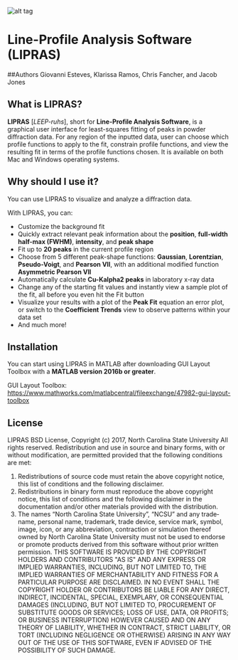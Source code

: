 ![alt tag](https://github.com/SneakySnail/LIPRAS/tree/master/Logo/Logo_R3.png)
# Line-Profile Analysis Software (LIPRAS)


##Authors
Giovanni Esteves, Klarissa Ramos, Chris Fancher, and Jacob Jones

## What is LIPRAS?

**LIPRAS** [*LEEP-ruhs*], short for **Line-Profile Analysis Software**, is a graphical user interface for least-squares fitting of peaks in powder diffraction data. For any region of the inputted data, user can choose which profile functions to apply to the fit, constrain profile functions, and view the resulting fit in terms of the profile functions chosen. It is available on both Mac and Windows operating systems.


## Why should I use it?
You can use LIPRAS to visualize and analyze a diffraction data. 

With LIPRAS, you can:

* Customize the background fit  
* Quickly extract relevant peak information about the **position**, **full-width half-max (FWHM)**, **intensity**, and **peak shape**
* Fit up to **20 peaks** in the current profile region
* Choose from 5 different peak-shape functions: **Gaussian**, **Lorentzian**, **Pseudo-Voigt**, and **Pearson VII**, with an additional modified function **Asymmetric Pearson VII**
* Automatically calculate **Cu-Kalpha2 peaks** in laboratory x-ray data
* Change any of the starting fit values and instantly view a sample plot of the fit, all before you even hit the Fit button
* Visualize your results with a plot of the **Peak Fit** equation an error plot, or switch to the **Coefficient Trends** view to observe patterns within your data set
* And much more!


## Installation
You can start using LIPRAS  in MATLAB after downloading GUI Layout Toolbox with a **MATLAB version 2016b or greater**. 

GUI Layout Toolbox: https://www.mathworks.com/matlabcentral/fileexchange/47982-gui-layout-toolbox

## License
LIPRAS BSD License,
Copyright (c) 2017, North Carolina State University
All rights reserved.
Redistribution and use in source and binary forms, with or without modification, are permitted provided
that the following conditions are met:

1. Redistributions of source code must retain the above copyright notice, this list of conditions and the
following disclaimer.
2. Redistributions in binary form must reproduce the above copyright notice, this list of conditions and
the following disclaimer in the documentation and/or other materials provided with the distribution.
3. The names “North Carolina State University”, “NCSU” and any trade‐name, personal name,
trademark, trade device, service mark, symbol, image, icon, or any abbreviation, contraction or
simulation thereof owned by North Carolina State University must not be used to endorse or promote
products derived from this software without prior written permission.
THIS SOFTWARE IS PROVIDED BY THE COPYRIGHT HOLDERS AND CONTRIBUTORS "AS IS" AND ANY
EXPRESS OR IMPLIED WARRANTIES, INCLUDING, BUT NOT LIMITED TO, THE IMPLIED WARRANTIES OF
MERCHANTABILITY AND FITNESS FOR A PARTICULAR PURPOSE ARE DISCLAIMED. IN NO EVENT SHALL
THE COPYRIGHT HOLDER OR CONTRIBUTORS BE LIABLE FOR ANY DIRECT, INDIRECT, INCIDENTAL,
SPECIAL, EXEMPLARY, OR CONSEQUENTIAL DAMAGES (INCLUDING, BUT NOT LIMITED TO,
PROCUREMENT OF SUBSTITUTE GOODS OR SERVICES; LOSS OF USE, DATA, OR PROFITS; OR BUSINESS
INTERRUPTION) HOWEVER CAUSED AND ON ANY THEORY OF LIABILITY, WHETHER IN CONTRACT, STRICT
LIABILITY, OR TORT (INCLUDING NEGLIGENCE OR OTHERWISE) ARISING IN ANY WAY OUT OF THE USE OF
THIS SOFTWARE, EVEN IF ADVISED OF THE POSSIBILITY OF SUCH DAMAGE.
